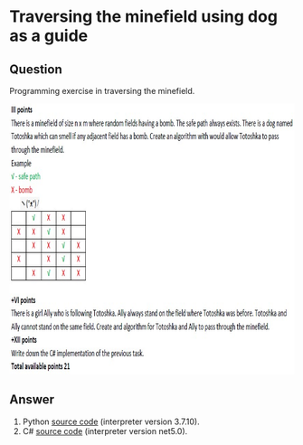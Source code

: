 # Traversing the minefield using dog as a guide

## Question

Programming exercise in traversing the minefield.

<p align = "center">
  <img src = "https://raw.githubusercontent.com/hafiz-kamilin/exercise_traversingMinefield/main/question.jpg" width = "829" height = "479"/>
</p>

## Answer

1. Python [source code](https://github.com/hafiz-kamilin/exercise_traversingMinefield/blob/main/q3_minefield_py/q3_minefield.py) (interpreter version 3.7.10).
2. C# [source code](https://github.com/hafiz-kamilin/exercise_traversingMinefield/blob/main/q3_minefield_cs/Program.cs) (interpreter version net5.0).
